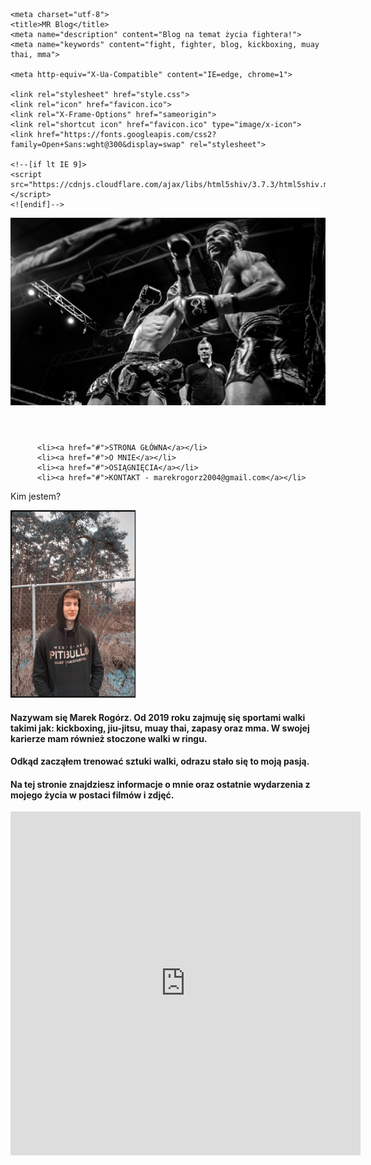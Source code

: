 <!DOCTYPE html>
<html lang="pl">
<head>

    <meta charset="utf-8">
	<title>MR Blog</title>
	<meta name="description" content="Blog na temat życia fightera!">
	<meta name="keywords" content="fight, fighter, blog, kickboxing, muay thai, mma">
	
	<meta http-equiv="X-Ua-Compatible" content="IE=edge, chrome=1">
	
	<link rel="stylesheet" href="style.css">
	<link rel="icon" href="favicon.ico">
	<link rel="X-Frame-Options" href="sameorigin">
	<link rel="shortcut icon" href="favicon.ico" type="image/x-icon">
	<link href="https://fonts.googleapis.com/css2?family=Open+Sans:wght@300&display=swap" rel="stylesheet">
	
	<!--[if lt IE 9]>
	<script src="https://cdnjs.cloudflare.com/ajax/libs/html5shiv/3.7.3/html5shiv.min.js"</script>
	<![endif]-->
	
</head>

<body>

<div id="wrapper">
<nav>
<div class="obraz">
<header>
<img width="1000" height="300" src="ft.jpg"/>
</header>

</div>

<nav>
<div class="menu">

          <li><a href="#">STRONA GŁÓWNA</a></li>
		  <li><a href="#">O MNIE</a></li>
		  <li><a href="#">OSIĄGNIĘCIA</a></li>
		  <li><a href="#">KONTAKT - marekrogorz2004@gmail.com</a></li>
</nav>


<section>
<article>

<div class="me">
<p>Kim jestem?</p>
<div class="pasek1"></div>

<div class="left">
<img width="200" height="300" src="profilowe-fb.jpg"/>
</div>

<h1>Nazywam się Marek Rogórz. Od 2019 roku zajmuję się sportami walki takimi jak: kickboxing, jiu-jitsu, muay thai,
   zapasy oraz mma. W swojej karierze mam również stoczone walki w ringu.
   <h1>Odkąd zacząłem trenować sztuki walki, odrazu stało się to moją pasją.</h1>
   </h1>
   <h1>Na tej stronie znajdziesz informacje o mnie oraz ostatnie wydarzenia z mojego życia w postaci filmów i zdjęć.</h1>
  

</article>
</section>
<iframe width="560" height="550" src="https://www.youtube.com/embed/4NbVbKC0qzw?start=6182" title="YouTube video player" 
frameborder="0" allow="accelerometer; autoplay; clipboard-write; encrypted-media; gyroscope; picture-in-picture" allowfullscreen></iframe>

















</body>
</html>
